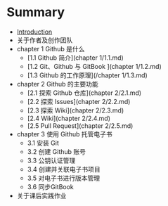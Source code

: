 # Summary

* [Introduction](README.md)
* 关于作者及创作团队
* chapter 1 Github 是什么
  * [1.1 Github 简介](chapter 1/1.1.md)
  * [1.2 Git、Github 与 GitBook ](chapter 1/1.2.md)
  * [1.3 Github 的工作原理](/chapter 1/1.3.md)
* chapter 2 Github 的主要功能
  * [2.1 探索 Github 仓库](chapter 2/2.1.md)
  * [2.2 探索 Issues](chapter 2/2.2.md)
  * [2.3 探索 Wiki](chapter 2/2.3.md)
  * [2.4 Wiki](chapter 2/2.4.md)
  * [2.5 Pull Request](chapter 2/2.5.md)
* chapter 3 使用 Github 托管电子书
  * 3.1 安装 Git
  * 3.2 创建 Github 账号
  * 3.3 公钥认证管理
  * 3.4 创建并关联电子书项目
  * 3.5 对电子书进行版本管理
  * 3.6 同步GitBook
* 关于课后实践作业

